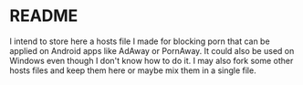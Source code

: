 # README

I intend to store here a hosts file I made for blocking porn that can be applied on Android apps like AdAway or PornAway. It could also be used on Windows even though I don't know how to do it. I may also fork some other hosts files and keep them here or maybe mix them in a single file.
